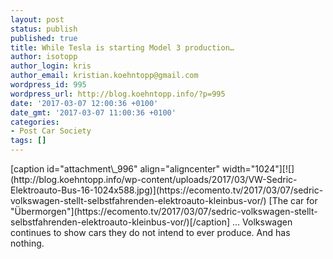 ```yaml
---
layout: post
status: publish
published: true
title: While Tesla is starting Model 3 production…
author: isotopp
author_login: kris
author_email: kristian.koehntopp@gmail.com
wordpress_id: 995
wordpress_url: http://blog.koehntopp.info/?p=995
date: '2017-03-07 12:00:36 +0100'
date_gmt: '2017-03-07 11:00:36 +0100'
categories:
- Post Car Society
tags: []
---
```

<p>[caption id="attachment\_996" align="aligncenter" width="1024"][![](http://blog.koehntopp.info/wp-content/uploads/2017/03/VW-Sedric-Elektroauto-Bus-16-1024x588.jpg)](https://ecomento.tv/2017/03/07/sedric-volkswagen-stellt-selbstfahrenden-elektroauto-kleinbus-vor/) [The car for "Übermorgen"](https://ecomento.tv/2017/03/07/sedric-volkswagen-stellt-selbstfahrenden-elektroauto-kleinbus-vor/)[/caption] ... Volkswagen continues to show cars they do not intend to ever produce. And has nothing.</p>
